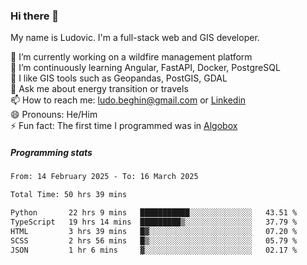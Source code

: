 ### Hi there 👋

My name is Ludovic. I'm a full-stack web and GIS developer.

 🔭 I’m currently working on a wildfire management platform<br/>
 🌱 I’m continuously learning Angular, FastAPI, Docker, PostgreSQL<br/>
 👯 I like GIS tools such as Geopandas, PostGIS, GDAL<br/>
 💬 Ask me about energy transition or travels<br/>
 📫 How to reach me: ludo.beghin@gmail.com or [Linkedin](https://www.linkedin.com/in/ludovic-beghin/)<br/>
 😄 Pronouns: He/Him<br/>
 ⚡ Fun fact: The first time I programmed was in [Algobox](https://fr.wikipedia.org/wiki/Algobox)<br/>

##### Programming stats
<!--START_SECTION:waka-->

```txt
From: 14 February 2025 - To: 16 March 2025

Total Time: 50 hrs 39 mins

Python       22 hrs 9 mins   ███████████░░░░░░░░░░░░░░   43.51 %
TypeScript   19 hrs 14 mins  █████████▒░░░░░░░░░░░░░░░   37.79 %
HTML         3 hrs 39 mins   █▓░░░░░░░░░░░░░░░░░░░░░░░   07.20 %
SCSS         2 hrs 56 mins   █▒░░░░░░░░░░░░░░░░░░░░░░░   05.79 %
JSON         1 hr 6 mins     ▓░░░░░░░░░░░░░░░░░░░░░░░░   02.17 %
```

<!--END_SECTION:waka-->
